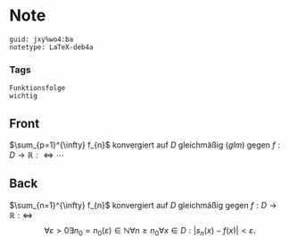 # Note
```
guid: jxy%wo4:ba
notetype: LaTeX-deb4a
```

### Tags
```
Funktionsfolge
wichtig
```

## Front
$\sum_{p=1}^{\infty} f_{n}$ konvergiert auf $D$ gleichmäßig $(g l m)$ gegen $f: D \rightarrow \mathbb{R}: \Longleftrightarrow \cdots$

## Back
$\sum_{n=1}^{\infty} f_{n}$ konvergiert auf $D$ gleichmäßig gegen $f: D \rightarrow \mathbb{R}: \Longleftrightarrow$
$$
\forall \varepsilon>0 \exists n_{0}=n_{0}(\varepsilon) \in \mathbb{N} \forall n \geq n_{0} \forall x \in D:\left|s_{n}(x)-f(x)\right|<\varepsilon.
$$
